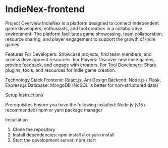 # IndieNex-frontend
Project Overview
IndieNex is a platform designed to connect independent game developers, enthusiasts, and tool creators in a collaborative environment. The platform facilitates game showcasing, team collaboration, resource sharing, and player engagement to support the growth of indie games.

Features
For Developers: Showcase projects, find team members, and access development resources.
For Players: Discover new indie games, provide feedback, and engage with creators.
For Tool Developers: Share plugins, tools, and resources for indie game creation.

Technology Stack
Frontend: React.js, Ant Design
Backend: Node.js / Flask, Express.js
Database: MongoDB (NoSQL is better for non-structured data)

Setup Instructions

Prerequisites
Ensure you have the following installed:
Node.js (v16+ recommended)
npm or yarn package manager

Installation
1. Clone the repository
2. Install dependencies: npm install  # or yarn install
3. Start the development server: npm start

